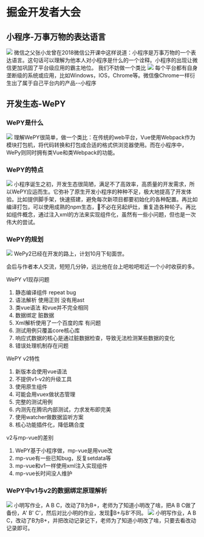 # 掘金开发者大会
## 小程序-万事万物的表达语言
![](https://github.com/MBearo/MBearo.github.io/raw/master/img/juejinmp1.jpg)
微信之父张小龙曾在2018微信公开课中这样说道：小程序是万事万物的一个表达语言。这句话可以理解为他本人对小程序是什么的一个诠释。小程序的出现让微信更加巩固了平台级应用的霸主地位。
我们不妨做一个类比
![](https://github.com/MBearo/MBearo.github.io/raw/master/img/juejinmp2.jpg)
每个平台都有自身垄断级的系统或应用，比如Windows，IOS，Chrome等。微信像Chrome一样衍生出了属于自己平台内的产品--小程序
## 开发生态-WePY
### WePY是什么
![](https://github.com/MBearo/MBearo.github.io/raw/master/img/juejinmp3.jpg)
理解WePY很简单，做一个类比：在传统的web平台，Vue使用Webpack作为模块打包机，将代码转换和打包成合适的格式供浏览器使用。而在小程序中，WePy则同时拥有类Vue和类Webpack的功能。
### WePY的特点
![](https://github.com/MBearo/MBearo.github.io/raw/master/img/juejinmp4.jpg)
小程序诞生之初，开发生态很简陋，满足不了高效率，高质量的开发需求，所以WePY应运而生。它弥补了原生开发小程序的种种不足，极大地提高了开发体验。比如提供脚手架，快速搭建，避免每次新项目都要初始化的各种配置。再比如编译打包，可以使用成熟的npm生态，不必在另起炉灶，重复造各种轮子。再比如组件概念，通过注入xml的方法来实现组件化，虽然有一些小问题，但也是一次伟大的尝试。
### WePY的规划
![](https://github.com/MBearo/MBearo.github.io/raw/master/img/juejinmp6.jpg)
WePy2已经在开发的路上，计划10月下旬面世。

会后与作者本人交流，短短几分钟，远比他在台上吧啦吧啦近一个小时收获的多。

WePY v1现存问题
1. 静态编译组件 repeat bug
2. 语法解析 使用正则 没有用ast
3. 类vue语法 和vue并不完全相同
4. 数据绑定 脏数据
5. Xml解析使用了一个百度的库 有问题
6. 测试用例只覆盖core核心库
7. 响应式数据的核心是通过脏数据检查，导致无法检测某些数据的变化
8. 错误处理机制存在问题

WePY v2特性
1. 新版本会使用vue语法
2. 不提供v1-v2的升级工具
3. 使用原生组件
4. 可能会用vuex做状态管理
5. 完整的测试用例
6. 内测先在腾讯内部测试，力求发布即完美
7. 使用watcher做数据监听方案
8. 核心功能插件化，降低耦合度

v2与mp-vue的差别
1. WePY基于小程序做，mp-vue是用vue改
2. mp-vue有一些已知bug，反复setdata等
3. mp-vue和v1一样使用xml注入实现组件
4. mp-vue长时间没人维护

### WePY中v1与v2的数据绑定原理解析
![](https://github.com/MBearo/MBearo.github.io/raw/master/img/juejinmp7.jpg)
小明写作业，A B C，改动了B为B+，老师为了知道小明改了啥，把A B C做了备份，A' B' C'，然后对比小明的作业，发现B+与B'不同。
![](https://github.com/MBearo/MBearo.github.io/raw/master/img/juejinmp8.jpg)
小明写作业，A B C，改动了B为B+，并把改动记录记下，老师为了知道小明改了啥，只要去看改动记录即可。
